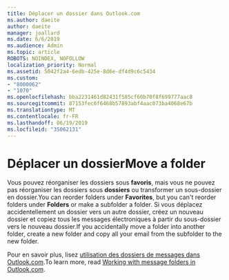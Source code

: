 ```yaml
---
title: Déplacer un dossier dans Outlook.com
ms.author: daeite
author: daeite
manager: joallard
ms.date: 6/6/2019
ms.audience: Admin
ms.topic: article
ROBOTS: NOINDEX, NOFOLLOW
localization_priority: Normal
ms.assetid: 5042f2a4-6edb-425e-8d6e-df4d9c6c5434
ms.custom:
- "8000062"
- "1070"
ms.openlocfilehash: bba2231461d82431f585cf60b70f8f699777aac8
ms.sourcegitcommit: 87153fec6f6468b57893abf4aac073ba4068e67b
ms.translationtype: MT
ms.contentlocale: fr-FR
ms.lasthandoff: 06/19/2019
ms.locfileid: "35062131"
---
```

# <a name="move-a-folder"></a><span data-ttu-id="39066-102">Déplacer un dossier</span><span class="sxs-lookup"><span data-stu-id="39066-102">Move a folder</span></span>

<span data-ttu-id="39066-103">Vous pouvez réorganiser les dossiers sous **favoris**, mais vous ne pouvez pas réorganiser les dossiers sous **dossiers** ou transformer un sous-dossier en dossier.</span><span class="sxs-lookup"><span data-stu-id="39066-103">You can reorder folders under **Favorites**, but you can't reorder folders under **Folders** or make a subfolder a folder.</span></span> <span data-ttu-id="39066-104">Si vous déplacez accidentellement un dossier vers un autre dossier, créez un nouveau dossier et copiez tous les messages électroniques à partir du sous-dossier vers le nouveau dossier.</span><span class="sxs-lookup"><span data-stu-id="39066-104">If you accidentally move a folder into another folder, create a new folder and copy all your email from the subfolder to the new folder.</span></span>
  
<span data-ttu-id="39066-105">Pour en savoir plus, lisez [utilisation des dossiers de messages dans Outlook.com](https://support.office.com/article/6bb0723a-f39f-4a8d-bb3f-fab5dcc2510a).</span><span class="sxs-lookup"><span data-stu-id="39066-105">To learn more, read [Working with message folders in Outlook.com](https://support.office.com/article/6bb0723a-f39f-4a8d-bb3f-fab5dcc2510a).</span></span>